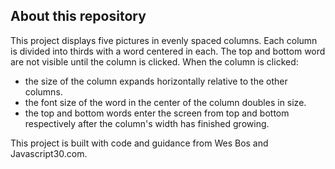 ## About this repository
This project displays five pictures in evenly spaced columns. Each column is divided into thirds with a word centered in each. The top and bottom word are not visible until the column is clicked. When the column is clicked:
- the size of the column expands horizontally relative to the other columns.
- the font size of the word in the center of the column doubles in size.
- the top and bottom words enter the screen from top and bottom respectively after the column's width has finished growing.

This project is built with code and guidance from Wes Bos and Javascript30.com.
